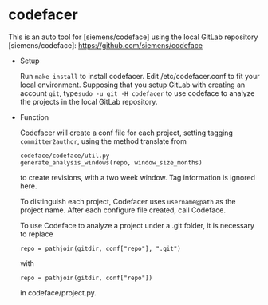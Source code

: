 # codefacer
This is an auto tool for [siemens/codeface] using the local GitLab repository 
[siemens/codeface]: https://github.com/siemens/codeface

* Setup

  Run `make install` to install codefacer. Edit /etc/codefacer.conf to fit your local environment.
  Supposing that you setup GitLab with creating an account `git`, type`sudo -u git -H codefacer` to use codeface to analyze the projects in the local GitLab repository.

* Function

  Codefacer will create a conf file for each project, setting tagging `committer2author`, using the method translate from
  ```
  codeface/codeface/util.py
  generate_analysis_windows(repo, window_size_months)
  ```
  to create revisions, with a two week window. Tag information is ignored here.

  To distinguish each project, Codefacer uses `username@path` as the project name.
  After each configure file created, call Codeface.
  
  To use Codeface to analyze a project under a .git folder, it is necessary to replace 
  ```
  repo = pathjoin(gitdir, conf["repo"], ".git")
  ```
  with
  ```
  repo = pathjoin(gitdir, conf["repo"])
  ```
  in codeface/project.py.
